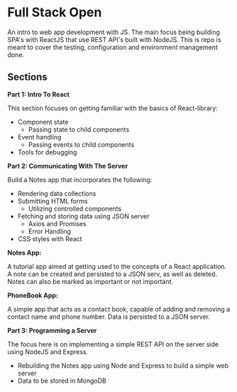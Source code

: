 # Full Stack Open
An intro to web app development with JS. The main focus being building SPA's with ReactJS that use REST API's built with NodeJS. This is repo is meant to cover the testing, configuration and environment management done.

## Sections
**Part 1: Intro To React** 

This section focuses on getting familiar with the basics of React-library:
- Component state
  - Passing state to child components
- Event handling
  - Passing events to child components
- Tools for debugging

**Part 2: Communicating With The Server** 

Build a Notes app that incorporates the following:
- Rendering data collections
- Submitting HTML forms
  - Utilizing controlled components
- Fetching and storing data using JSON server
  - Axios and Promises
  - Error Handling
- CSS styles with React

**Notes App:**

A tutorial app aimed at getting used to the concepts of a React application. A note can be created and persisted to a JSON serv, as well as deleted. Notes can also be marked as important or not important. 

**PhoneBook App:**

A simple app that acts as a contact book, capable of adding and removing a contact name and phone number. Data is persisted to a JSON server.

**Part 3: Programming a Server**

The focus here is on implementing a simple REST API on the server side using NodeJS and Express.
- Rebuilding the Notes app using Node and Express to build a simple web server
- Data to be stored in MongoDB
